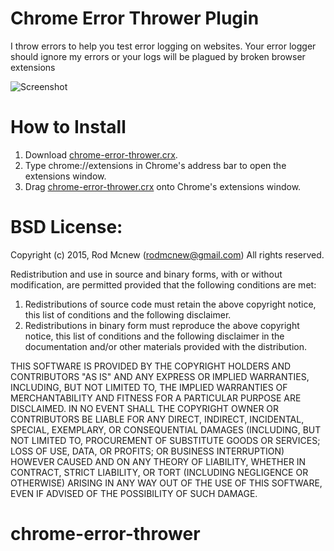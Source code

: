 # Chrome Error Thrower Plugin
I throw errors to help you test error logging on websites. Your error logger should ignore my errors or your logs will be plagued by broken browser extensions

![Screenshot](https://raw.githubusercontent.com/rodmcnew/chrome-error-thrower-chrome-plugin/master/screenshot.png)

# How to Install
1. Download [chrome-error-thrower.crx](http://github.com/rodmcnew/chrome-error-thrower-chrome-plugin/raw/master/chrome-error-thrower.crx).
2. Type chrome://extensions in Chrome's address bar to open the extensions window.
3. Drag [chrome-error-thrower.crx](http://github.com/rodmcnew/chrome-error-thrower-chrome-plugin/raw/master/chrome-error-thrower.crx) onto Chrome's extensions window.

# BSD License:
 Copyright (c) 2015, Rod Mcnew (rodmcnew@gmail.com)
 All rights reserved.

 Redistribution and use in source and binary forms, with or without
 modification, are permitted provided that the following conditions are met:

 1. Redistributions of source code must retain the above copyright notice, this
 list of conditions and the following disclaimer.
 2. Redistributions in binary form must reproduce the above copyright notice,
 this list of conditions and the following disclaimer in the documentation
 and/or other materials provided with the distribution.

 THIS SOFTWARE IS PROVIDED BY THE COPYRIGHT HOLDERS AND CONTRIBUTORS "AS IS" AND
 ANY EXPRESS OR IMPLIED WARRANTIES, INCLUDING, BUT NOT LIMITED TO, THE IMPLIED
 WARRANTIES OF MERCHANTABILITY AND FITNESS FOR A PARTICULAR PURPOSE ARE
 DISCLAIMED. IN NO EVENT SHALL THE COPYRIGHT OWNER OR CONTRIBUTORS BE LIABLE FOR
 ANY DIRECT, INDIRECT, INCIDENTAL, SPECIAL, EXEMPLARY, OR CONSEQUENTIAL DAMAGES
 (INCLUDING, BUT NOT LIMITED TO, PROCUREMENT OF SUBSTITUTE GOODS OR SERVICES;
 LOSS OF USE, DATA, OR PROFITS; OR BUSINESS INTERRUPTION) HOWEVER CAUSED AND
 ON ANY THEORY OF LIABILITY, WHETHER IN CONTRACT, STRICT LIABILITY, OR TORT
 (INCLUDING NEGLIGENCE OR OTHERWISE) ARISING IN ANY WAY OUT OF THE USE OF THIS
 SOFTWARE, EVEN IF ADVISED OF THE POSSIBILITY OF SUCH DAMAGE.
# chrome-error-thrower
